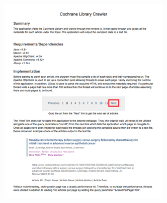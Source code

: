 <p align="center">
<img src="https://github.com/StephenEisen/apache-crawler/blob/master/crawler/docs/tech_doc.PNG?raw=true">
</p>
